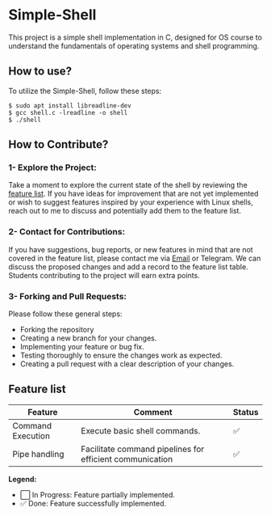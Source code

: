 # Simple-Shell
This project is a simple shell implementation in C, designed for OS course to understand the fundamentals of operating systems and shell programming.

## How to use?
To utilize the Simple-Shell, follow these steps:
```
$ sudo apt install libreadline-dev
$ gcc shell.c -lreadline -o shell
$ ./shell
```
## How to Contribute?
###  1- Explore the Project:
Take a moment to explore the current state of the shell by reviewing the [feature list](#feature-list). If you have ideas for improvement that are not yet implemented or wish to suggest features inspired by your experience with Linux shells, reach out to me to discuss and potentially add them to the feature list.

### 2- Contact for Contributions:
If you have suggestions, bug reports, or new features in mind that are not covered in the feature list, please contact me via [Email](mailto:s.behnami@ec.iut.ac.ir) or Telegram. We can discuss the proposed changes and add a record to the feature list table. Students contributing to the project will earn extra points.

### 3- Forking and Pull Requests:
Please follow these general steps:

 - Forking the repository
 - Creating a new branch for your changes.
 - Implementing your feature or bug fix.
 - Testing thoroughly to ensure the changes work as expected.
 - Creating a pull request with a clear description of your changes.

## Feature list
| Feature                 | Comment                                       | Status             |
|-------------------------|-----------------------------------------------|--------------------|
| Command Execution       | Execute basic shell commands.                  | ✅          |
| Pipe handling        | Facilitate command pipelines for efficient communication            | ✅       |


**Legend:**
- ⬜ In Progress: Feature partially implemented.
- ✅ Done: Feature successfully implemented.
